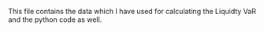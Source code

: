 This file contains the data which I have used for calculating the Liquidty VaR and the python code as well. 
